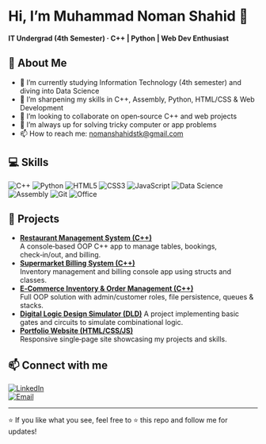 # Hi, I’m Muhammad Noman Shahid 👋  
**IT Undergrad (4th Semester) · C++ | Python | Web Dev Enthusiast**

## 🚀 About Me
- 🔭 I’m currently studying Information Technology (4th semester) and diving into Data Science  
- 🌱 I’m sharpening my skills in C++, Assembly, Python, HTML/CSS & Web Development  
- 👯 I’m looking to collaborate on open‑source C++ and web projects  
- 🤔 I’m always up for solving tricky computer or app problems  
- 📫 How to reach me: [nomanshahidstk@gmail.com](mailto:nomanshahidstk@gmail.com)

## 💻 Skills
![C++](https://img.shields.io/badge/-C++-00599C?logo=c%2B%2B&style=flat-square)
![Python](https://img.shields.io/badge/-Python-3776AB?logo=python&style=flat-square)
![HTML5](https://img.shields.io/badge/-HTML5-E34F26?logo=html5&style=flat-square)
![CSS3](https://img.shields.io/badge/-CSS3-1572B6?logo=css3&style=flat-square)
![JavaScript](https://img.shields.io/badge/-JavaScript-F7DF1E?logo=javascript&style=flat-square)
![Data Science](https://img.shields.io/badge/-Data%20Science-4B8BBE?logo=python&style=flat-square)
![Assembly](https://img.shields.io/badge/-Assembly-6E4C13?style=flat-square)
![Git](https://img.shields.io/badge/-Git-F05032?logo=git&style=flat-square)
![Office](https://img.shields.io/badge/-Word%2FExcel%2FPowerPoint-0078D4?logo=microsoftoffice&style=flat-square)

## 📂 Projects
- **[Restaurant Management System (C++)](https://github.com/m-nomin-s/restaurant-management-system)**  
  A console‑based OOP C++ app to manage tables, bookings, check‑in/out, and billing.  
- **[Supermarket Billing System (C++)](https://github.com/m-nomin-s/supermarket-billing-system)**  
  Inventory management and billing console app using structs and classes.  
- **[E‑Commerce Inventory & Order Management (C++)](https://github.com/m-nomin-s/ecommerce-inventory-system)**  
  Full OOP solution with admin/customer roles, file persistence, queues & stacks.  
- **[Digital Logic Design Simulator (DLD)](https://github.com/m-nomin-s/dld-simulator)** 
  A project implementing basic gates and circuits to simulate combinational logic.  
- **[Portfolio Website (HTML/CSS/JS)](https://github.com/m-nomin-s/portfolio-website)**  
  Responsive single‑page site showcasing my projects and skills.

## 📫 Connect with me
[![LinkedIn](https://img.shields.io/badge/-LinkedIn-0077B5?logo=linkedin&style=flat-square)](https://www.linkedin.com/in/noman-shahid-28064b299)  
[![Email](https://img.shields.io/badge/-Email-D14836?logo=gmail&style=flat-square)](mailto:nomanshahidstk@gmail.com)

---

⭐️ If you like what you see, feel free to ⭐️ this repo and follow me for updates!  
